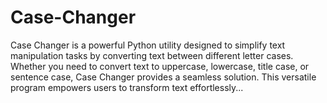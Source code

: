 # Case-Changer
Case Changer is a powerful Python utility designed to simplify text manipulation tasks by converting text between different letter cases. Whether you need to convert text to uppercase, lowercase, title case, or sentence case, Case Changer provides a seamless solution. This versatile program empowers users to transform text effortlessly...
